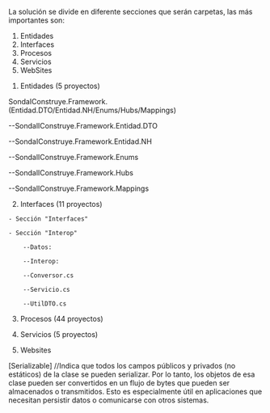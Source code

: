 La solución se divide en diferente secciones que serán carpetas, las más importantes son:

1. Entidades
2. Interfaces
3. Procesos
4. Servicios
5. WebSites


<!-- En este archivo desarrollaremos las características de cada sección. En la solución están los comentarios explicativos del código.-->

1. Entidades (5 proyectos)
<!-- En esta sección se encontrarán los objetos que serán mapearados al proyecto desde la base de datos, específicamente desde las tablas, sus filas serán las entidades mapeadas como objetos. 
Cada sección tiene diferentes proyectos (bibliotecas de clases que apuntan a diferentes cosas pero con relación a los mismos objetos existentes).

PROYECTOS (bibliotecas de clases) -->
SondaIConstruye.Framework.(Entidad.DTO/Entidad.NH/Enums/Hubs/Mappings)
<!-- Cada proyecto tendrá muchas carpetas dentro, esto refiere a los esquemas de la DB. Cada esquema tendrá sus clases que contendrán el código que crea y maneja a las Entidades.-->


<!-- PROYECTOS: -->
--SondalIConstruye.Framework.Entidad.DTO
<!-- 
En este proyecto se encontrará el objeto visual. DTO == Data Transfer Object. 
Los objetos de este proyecto serán los puentes entre la capa de datos y el resto de las capas de la solución.
(capas == secciones / carpetas que dividen la solución) 
La capa de datos (seccion "Entidades" ) solo ve el objeto del proyecto NH que estabamos viendo antes pero cuando lo tiene que compartir a la presentación o a la interfaz lo que se comparte es el DTO, es decir el objeto del proyecto .DTO, no el del proyecto .NH
-->


--SondaIConstruye.Framework.Entidad.NH
<!--
En este proyecto se encontrará el objeto de base de datos se crearán a partir de clases que determinarán las propiedades y metodos de los mismos, estarán en la carpeta "NH" en cualquier esquema dentro del proyecto. Las clases representan las tablas, las propiedades las columnas, y los objetos las filas. La ruta a este proyecto es:
Entidades -> Sondal...Entidad.NH -> Pliego -> NH  
--> 

<!-- Estos dos primeros proyectos vistos estan relacionados entre sí ya que referencian a los objetos, pero uno habla del visual y otro del de base de datos. Un proyecto se encarga de su presentación (DTO) y otro de su creación mediate mapeación (NH) mapeación que logramos con el ORM A-EVERNET y los archivos de configuración .xml (en el proyecto Mappings) -->


--SondalIConstruye.Framework.Enums
<!-- 
En este proyecto se encontrarán clases dentro tendrán interfaces, estos devolverán una opción entre muchas posibles. Por ej un interfaz tendrá todos los "Estados" de un pliego posibles, y devolverá uno solo de ellos por cada pliego, en el código de la solución los comentamos para verlos en profundidad.
Habrá dos tipos de clases, las que contengan enumerados encargados de crear los diferentes estados y las clases que contengan los metodos que manejarán la lógica para retornar los estados del objeto correspondiente.
Ejemplo, tendremos una clase "Estados.cs" (en el Explorador de Soluciones) en sintaxis donde se accede a ella se llamara "EnuEstados", esta clase es del primer tipo posee muchos enumerados que contiene las diferentes opciones,estados, descripciones para diferentes objetos, ej hay un enumerado con los estados del ConvenioMarco y luego hay otra clase (EstadoConvenioMarcoEnum.cs) que mediante un metodo devuelve esta información, esta información se argumenta al metodo y se obtiene desde el enumerado en el otro archivo.
Entonces los archivos con enumerados tienen fines de capa de datos (data layer) y los archivos con metodos que son argumentados con los valores de estos enumerados para ser devueltos en el front end tienen fines de capa de negocio (business layer)  
-->


--SondalIConstruye.Framework.Hubs
<!-- 
-->


--SondalIConstruye.Framework.Mappings
<!-- 
En este proyecto se encuentran archivos .XML. Estos archivos se encargarán de cumplir el mapeo entre las filas de las tablas de la DB y los objetos de las clases del IDE, son archivos de configuración. Estos archivos tendrán etiquetas que deberemos llenar con la información adecuada para representar la tabla y clase mapeadas entre si.
Ejemplo:
--> 
<class name="Pliego" schema="PLI" table="pliego">
<id name="Id" column="IdPliego" type="long" unsaved-value="0">
    <generator class="identity"/>
</id>
<property name="NumeroPliego" type="string">
<property name="FechaCreacion" type="DateTime">
<!-- La etiqueta class pide los nombres de la tabla y clase a mapear además del esquema donde se ubican.  -->
<!-- La etiqueta property representa a las propiedades de la clase/tabla, indicamos su nombnre y su tipado -->





<!-- 
 -->




2. Interfaces (11 proyectos)

<!-- Esta sección es donde mediante los proyectos (bibliotecas de clases) nos pondremos en contacto con los servicios externos (sistemas) para llevar a cabo tareas que requieran de ellos. 
Ej: Si necesitamos autorizar en SIDICO, obtener un número de expediente de GDE.

En el primer nivel de jerarquía se encuentran 2 secciones (carpetas) y 4 proyectos (bibliotecas de clases) las explicaremos: -->

    - Sección "Interfaces"
<!-- aquí se encontrarán en 5 proyectos diferentes los datos (Datos), los objetos (Entidad.DTO), las interfaces (Interface), los servicios (Servicios) y la lógica de negocio (Negocio) de la sección PADRE "Interfaces". Esta sección hija es la más importante de la sección padre (ambas "Interfaces"). -->


    - Sección "Interop" 
<!-- tendrá dos proyectos  -->
        --Datos: 
<!-- tendrá los datos en una clase llamada "ProcesosDAO.cs".   -->
        
        --Interop: 
<!-- tendrá dos carpetas (DTO && EXCEPTIONS) donde se encontrarán el objeto visual (DictamenProcuracionDTO) y las excepciones controladas. 

También tendrá 3 clases en el mismo nivel de jerarquía a estas carpetas. -->

        --Conversor.cs
<!-- esta clase convertirá los datos de varios objetos visuales (DTO) -->

        --Servicio.cs
<!-- esta clase tendrá el servicio para conectarse con SIGAF. -->
 

        --UtilDTO.cs
<!-- en esta clase se desarrollan metodos públicos y estáticos que instanciaran clases de la solución es decir, crearán objetos. Para lograr esto necesitamos un servicio local, este busca a estas clases que se ubican en otra parte del código de la solución. Los valores de las propiedades se asignan con los parametros del metodo público y estático ejecutado.
Domicilio, ClasificadorPresupuestario, Comprobante son alguna de las clases instanciadas en esta clase.  -->

<!-- AHORA LOS 4 PROYECTOS (BIBLIOTECAS DE CLASE) DEL PRIMER NIVEL DE JERARQUÍA -->




<!-- 
-->




3. Procesos (44 proyectos)
<!-- 
 -->




<!-- 
-->




4. Servicios (5 proyectos)
<!-- 
 -->




<!-- 
-->




5. Websites 
<!-- 
Es la capa de presentación, es decir el front end. Contendrá los formularios webs. 
-->





<!-- EXTRAS -->
[Serializable] 
//Indica que todos los campos públicos y privados (no estáticos) de la clase se pueden serializar. Por lo tanto, los objetos de esa clase pueden ser convertidos en un flujo de bytes que pueden ser almacenados o transmitidos. Esto es especialmente útil en aplicaciones que necesitan persistir datos o comunicarse con otros sistemas.